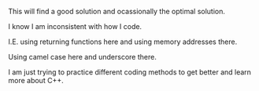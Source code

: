 This will find a good solution and ocassionally the optimal solution.

I know I am inconsistent with how I code.

I.E. using returning functions here and using memory addresses there.

Using camel case here and underscore there.

I am just trying to practice different coding methods to get better
and learn more about C++.